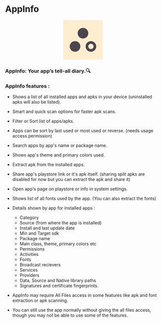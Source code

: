 # AppInfo

<p align="center">
  <img src="app/src/main/ic_launcher-playstore.png" width="128px" height="128px"/>
</p>

### AppInfo: Your app’s tell-all diary.🔍

### AppInfo features :
-  Shows a list of all installed apps and apks in your device (uninstalled apks will also be listed).
-  Smart and quick scan options for faster apk scans.
-  Filter or Sort list of apps/apks.
-  Apps can be sort by last used or most used or reverse. (needs usage access permission)
-  Search apps by app's name or package name.
-  Shows app's theme and primary colors used.
-  Extract apk from the installed apps. 
-  Share app's playstore link or it's apk itself. (sharing split apks are disabled for now but you can extract the apk and share it)
-  Open app's page on playstore or info in system settings.
-  Shows list of all fonts used by the app. (You can also extract the fonts)
-  Details shown by app for installed apps : 
   - Category
   - Source (from where the app is installed)
   - Install and last update date
   - Min and Target sdk
   - Package name
   - Main class, theme, primary colors etc
   - Permissions
   - Activities
   - Fonts
   - Broadcast recievers
   - Services
   - Providers
   - Data, Source and Native library paths
   - Signatures and certificate fingerprints.

- AppInfo may require All Files access in some features like apk and font extraction or apk scanning. 
- You can still use the app normally without giving the all files access, though you may not be able to use some of the features.
